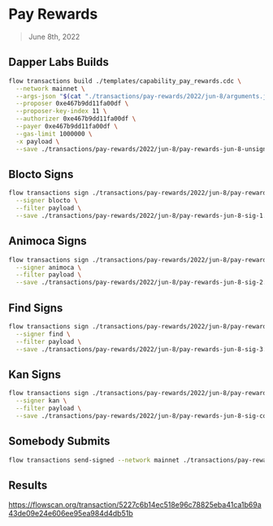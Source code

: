 # Pay Rewards
> June 8th, 2022

## Dapper Labs Builds

```sh
flow transactions build ./templates/capability_pay_rewards.cdc \
  --network mainnet \
  --args-json "$(cat "./transactions/pay-rewards/2022/jun-8/arguments.json")" \
  --proposer 0xe467b9dd11fa00df \
  --proposer-key-index 11 \
  --authorizer 0xe467b9dd11fa00df \
  --payer 0xe467b9dd11fa00df \
  --gas-limit 1000000 \
  -x payload \
  --save ./transactions/pay-rewards/2022/jun-8/pay-rewards-jun-8-unsigned.rlp
```

## Blocto Signs

```sh
flow transactions sign ./transactions/pay-rewards/2022/jun-8/pay-rewards-jun-8-unsigned.rlp \
  --signer blocto \
  --filter payload \
  --save ./transactions/pay-rewards/2022/jun-8/pay-rewards-jun-8-sig-1.rlp
```

## Animoca Signs

```sh
flow transactions sign ./transactions/pay-rewards/2022/jun-8/pay-rewards-jun-8-sig-1.rlp \
  --signer animoca \
  --filter payload \
  --save ./transactions/pay-rewards/2022/jun-8/pay-rewards-jun-8-sig-2.rlp
```

## Find Signs

```sh
flow transactions sign ./transactions/pay-rewards/2022/jun-8/pay-rewards-jun-8-sig-2.rlp \
  --signer find \
  --filter payload \
  --save ./transactions/pay-rewards/2022/jun-8/pay-rewards-jun-8-sig-3.rlp
```

## Kan Signs

```sh
flow transactions sign ./transactions/pay-rewards/2022/jun-8/pay-rewards-jun-8-sig-3.rlp \
  --signer kan \
  --filter payload \
  --save ./transactions/pay-rewards/2022/jun-8/pay-rewards-jun-8-sig-complete.rlp
```

## Somebody Submits

```sh
flow transactions send-signed --network mainnet ./transactions/pay-rewards/2022/jun-8/pay-rewards-jun-8-sig-complete.rlp
```

## Results

https://flowscan.org/transaction/5227c6b14ec518e96c78825eba41ca1b69a43de09e24e606ee95ea984d4db51b
